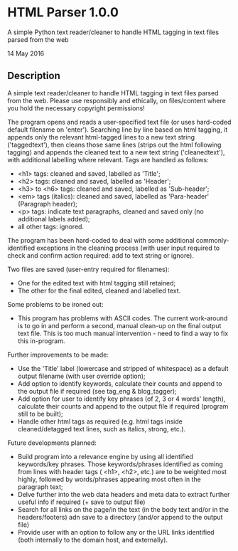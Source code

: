 # HTML Parser 1.0.0
A simple Python text reader/cleaner to handle HTML tagging in text files parsed from the web

14 May 2016

## Description

A simple text reader/cleaner to handle HTML tagging in text files parsed from the web. Please use responsibly and ethically, on files/content where you hold the necessary copyright permissions!

The program opens and reads a user-specified text file (or uses hard-coded default filename on 'enter'). Searching line by line based on html tagging, it appends only the relevant html-tagged lines to a new text string ('taggedtext'), then cleans those same lines (strips out the html following tagging) and appends the cleaned text to a new text string ('cleanedtext'), with additional labelling where relevant. Tags are handled as follows:

* \<h1\> tags: cleaned and saved, labelled as 'Title';
* \<h2\> tags: cleaned and saved, labelled as 'Header';
* \<h3\> to \<h6\> tags: cleaned and saved, labelled as 'Sub-header';
* \<em\> tags (italics): cleaned and saved, labelled as 'Para-header' (Paragraph header);
* \<p\> tags: indicate text paragraphs, cleaned and saved only (no additional labels added);
* all other tags: ignored.

The program has been hard-coded to deal with some additional commonly-identified exceptions in the cleaning process (with user input required to check and confirm action required: add to text string or ignore).

Two files are saved (user-entry required for filenames):
* One for the edited text with html tagging still retained;
* The other for the final edited, cleaned and labelled text.


Some problems to be ironed out:
* This program has problems with ASCII codes. The current work-around is to go in and perform a second, manual clean-up on the final output text file. This is too much manual intervention - need to find a way to fix this in-program.


Further improvements to be made:
* Use the 'Title' label (lowercase and stripped of whitespace) as a default output filename (with user override option);
* Add option to identify keywords, calculate their counts and append to the output file if required (see tag\_eng & blog\_tagger);
* Add option for user to identify key phrases (of 2, 3 or 4 words' length), calculate their counts and append to the output file if required (program still to be built);
* Handle other html tags as required (e.g. html tags inside cleaned/detagged text lines, such as italics, strong, etc.).


Future developments planned:
* Build program into a relevance engine by using all identified keywords/key phrases. Those keywords/phrases identified as coming from lines with header tags ( \<h1\>, \<h2\>, etc.) are to be weighted most highly, followed by words/phrases appearing most often in the paragraph text;
* Delve further into the web data headers and meta data to extract further useful info if required (+ save to output file)
* Search for all links on the page/in the text (in the body text and/or in the headers/footers) adn save to a directory (and/or append to the output file)
* Provide user with an option to follow any or the URL links identified (both internally to the domain host, and externally).

